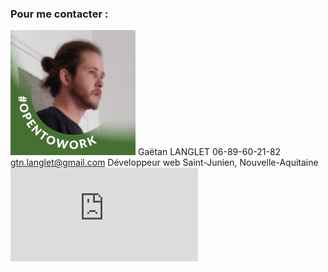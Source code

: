 ### Pour me contacter :

![Alt Text](https://github.com/GaetanLgt/CV/blob/main/photo.png)
		Gaëtan LANGLET
		06-89-60-21-82
		gtn.langlet@gmail.com
		Développeur web
		Saint-Junien,
		Nouvelle-Aquitaine
		![Alt Text](https://github.com/GaetanLgt/CV/blob/main/cv_Gaetan_LANGLET_Developpeur-full-stack.pdf)
